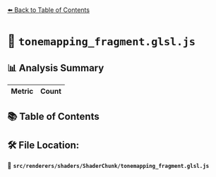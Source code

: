 [⬅️ Back to Table of Contents](../../../../index.md)

# 📄 `tonemapping_fragment.glsl.js`

## 📊 Analysis Summary

| Metric | Count |
|--------|-------|

## 📚 Table of Contents


## 🛠️ File Location:
📂 **`src/renderers/shaders/ShaderChunk/tonemapping_fragment.glsl.js`**